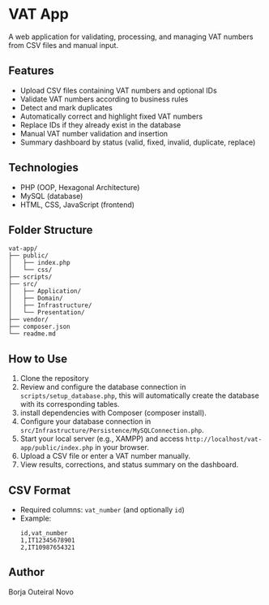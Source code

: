 # VAT App

A web application for validating, processing, and managing VAT numbers from CSV files and manual input.

## Features
- Upload CSV files containing VAT numbers and optional IDs
- Validate VAT numbers according to business rules
- Detect and mark duplicates
- Automatically correct and highlight fixed VAT numbers
- Replace IDs if they already exist in the database
- Manual VAT number validation and insertion
- Summary dashboard by status (valid, fixed, invalid, duplicate, replace)

## Technologies
- PHP (OOP, Hexagonal Architecture)
- MySQL (database)
- HTML, CSS, JavaScript (frontend)

## Folder Structure
```
vat-app/
├── public/
│   ├── index.php
│   └── css/
├── scripts/
├── src/
│   ├── Application/
│   ├── Domain/
│   ├── Infrastructure/
│   └── Presentation/
├── vendor/
├── composer.json
└── readme.md
```

## How to Use
1. Clone the repository 
2. Review and configure the database connection in `scripts/setup_database.php`, this will automatically create the database with its corresponding tables.
3. install dependencies with Composer (composer install).
2. Configure your database connection in `src/Infrastructure/Persistence/MySQLConnection.php`.
3. Start your local server (e.g., XAMPP) and access `http://localhost/vat-app/public/index.php` in your browser.
4. Upload a CSV file or enter a VAT number manually.
5. View results, corrections, and status summary on the dashboard.

## CSV Format
- Required columns: `vat_number` (and optionally `id`)
- Example:
  ```csv
  id,vat_number
  1,IT12345678901
  2,IT10987654321
  ```


## Author
Borja Outeiral Novo


